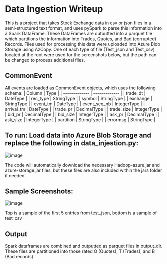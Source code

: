 # Data Ingestion Writeup
This is a project that takes Stock Exchange data in csv or json files in a semi-structured text format, and uses pySpark to parse this information into a Spark DataFrame. These DataFrames are outputted into a parquet file which partitions the information into Trades, Quotes, and Bad (corrupted) Records.  Files used for processing this data were uploaded into Azure Blob Storage using AzCopy. One of each type of file (Test_json and Test_csv) located at the root were used for the screenshots below, but the path can be changed to process additional files.

## CommonEvent
All events are loaded as CommonEvent objects, which uses the following schema:
| Column  	| Type 		|
| ------------- 	| ------------- 	|
| trade_dt  	| DateType  	|
| rec_type 	| StringType 	|
| symbol 	| StringType 	|
| exchange 	| StringType 	|
| event_tm 	| DateType 	|
| event_seq_nb | IntegerType 	|
| arrival_tm 	| DateType	|
| trade_pr 	| DecimalType 	|
| trade_size 	| IntegerType 	|
| bid_pr 	| DecimalType 	|
| bid_size 	| IntegerType 	|
| ask_pr 	| DecimalType 	|
| ask_size 	| IntegerType 	|
| partition 	| StringType 	|
| errormsg 	| StringType 	|

## To run: Load data into Azure Blob Storage and replace the following in data_injestion.py:
 ![image](https://github.com/user-attachments/assets/8e247bf1-ef39-43a0-97d9-abe54d666b0c)


The code will automatically download the necessary Hadoop-azure.jar and azure-storage.jar files, but these files are also included within the jars folder if needed.

## Sample Screenshots:
 ![image](https://github.com/user-attachments/assets/e3ffc85c-8064-42bd-bb88-439e87851ec1)

Top is a sample of the first 5 entries from test_json, bottom is a sample of test_csv

## Output
Spark dataframes are combined and outputted as parquet files in output_dir. These files are partitioned into those rated Q (Quotes), T (Trades), and B (Bad records)

